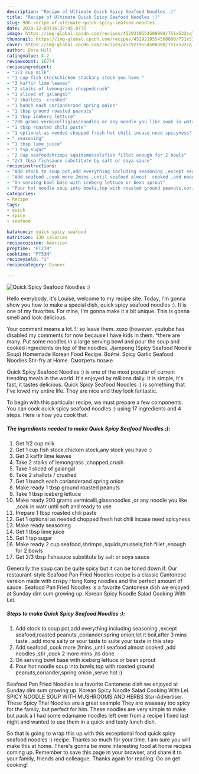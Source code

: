 ```yaml
---
description: "Recipe of Ultimate Quick Spicy Seafood Noodles :)"
title: "Recipe of Ultimate Quick Spicy Seafood Noodles :)"
slug: 906-recipe-of-ultimate-quick-spicy-seafood-noodles
date: 2020-12-03T16:37:45.077Z
image: https://img-global.cpcdn.com/recipes/4529219554508800/751x532cq70/quick-spicy-seafood-noodles-recipe-main-photo.jpg
thumbnail: https://img-global.cpcdn.com/recipes/4529219554508800/751x532cq70/quick-spicy-seafood-noodles-recipe-main-photo.jpg
cover: https://img-global.cpcdn.com/recipes/4529219554508800/751x532cq70/quick-spicy-seafood-noodles-recipe-main-photo.jpg
author: Dora Hill
ratingvalue: 4.2
reviewcount: 16774
recipeingredient:
- "1/2 cup milk"
- "1 cup fish stockchicken stockany stock you have "
- "3 kaffir lime leaves"
- "2 stalks of lemongrass choppedcrush"
- "1 sliced of galangal"
- "2 shallots  crushed"
- "1 bunch each corianderand spring onion"
- "1 tbsp ground roasted peanuts"
- "1 tbsp iceberg lettuce"
- "200 grams vermicelliglassnoodles or any noodle you like soak in watr until soft and ready to use"
- "1 tbsp roasted chili paste"
- "1 optional as needed chopped fresh hot chili incase need spicyness"
- " seasoning"
- "1 tbsp lime juice"
- "1 tsp sugar"
- "2 cup seafoodshrimps squidsmusselsfish fillet enough for 2 bowls"
- "2/3 tbsp fishsauce substitute by salt or soya sauce"
recipeinstructions:
- "Add stock to soup pot,add everything including seasoning ,except seafood,roasted peanuts ,coriander,spring onion,let it boil,after 3 mins taste ..add more salty or sour taste to suite your taste in this step"
- "Add seafood ,cook more 2mins ,until seafood almost  cooked ,add noodles ,stir ,cook 2 more mins ,its done"
- "On serving bowl base with iceberg lettuce or bean sprout"
- "Pour hot noodle soup into bowls,top with roasted ground peanuts,coriander,spring onion ,serve hot :)"
categories:
- Recipe
tags:
- quick
- spicy
- seafood

katakunci: quick spicy seafood 
nutrition: 130 calories
recipecuisine: American
preptime: "PT27M"
cooktime: "PT53M"
recipeyield: "1"
recipecategory: Dinner

---
```



![Quick Spicy Seafood Noodles :)](https://img-global.cpcdn.com/recipes/4529219554508800/751x532cq70/quick-spicy-seafood-noodles-recipe-main-photo.jpg)

Hello everybody, it's Louise, welcome to my recipe site. Today, I'm gonna show you how to make a special dish, quick spicy seafood noodles :). It is one of my favorites. For mine, I'm gonna make it a bit unique. This is gonna smell and look delicious.

Your comment means a lot.!!! so leave them. xoxo (however. youtube has disabled my comments for now because I have kids in them. *there are many. Put some noodles in a large serving bowl and pour the soup and cooked ingredients on top of the noodles. Jjampong (Spicy Seafood Noodle Soup) Homemade Korean Food Recipe. Войти. Spicy Garlic Seafood Noodles Stir-fry at Home. Смотреть позже.

Quick Spicy Seafood Noodles :) is one of the most popular of current trending meals in the world. It's enjoyed by millions daily. It is simple, it's fast, it tastes delicious. Quick Spicy Seafood Noodles :) is something that I've loved my entire life. They are nice and they look fantastic.


To begin with this particular recipe, we must prepare a few components. You can cook quick spicy seafood noodles :) using 17 ingredients and 4 steps. Here is how you cook that.

<!--inarticleads1-->

##### The ingredients needed to make Quick Spicy Seafood Noodles :):

1. Get 1/2 cup milk
1. Get 1 cup fish stock,chicken stock,any stock you have :)
1. Get 3 kaffir lime leaves
1. Take 2 stalks of lemongrass ,chopped,crush
1. Take 1 sliced of galangal
1. Take 2 shallots / crushed
1. Get 1 bunch each corianderand spring onion
1. Make ready 1 tbsp ground roasted peanuts
1. Take 1 tbsp iceberg lettuce
1. Make ready 200 grams vermicelli,glassnoodles ,or any noodle you like ,soak in watr until soft and ready to use
1. Prepare 1 tbsp roasted chili paste
1. Get 1 optional as needed chopped fresh hot chili incase need spicyness
1. Make ready  seasoning
1. Get 1 tbsp lime juice
1. Get 1 tsp sugar
1. Make ready 2 cup seafood,shrimps ,squids,mussels,fish fillet ,enough for 2 bowls
1. Get 2/3 tbsp fishsauce substitute by salt or soya sauce


Generally the soup can be quite spicy but it can be toned down if. Our restaurant-style Seafood Pan Fried Noodles recipe is a classic Cantonese version made with crispy Hong Kong noodles and the perfect amount of sauce. Seafood Pan Fried Noodles is a favorite Cantonese dish we enjoyed at Sunday dim sum growing up. Korean Spicy Noodle Salad Cooking With Lei. 

<!--inarticleads2-->

##### Steps to make Quick Spicy Seafood Noodles :):

1. Add stock to soup pot,add everything including seasoning ,except seafood,roasted peanuts ,coriander,spring onion,let it boil,after 3 mins taste ..add more salty or sour taste to suite your taste in this step
1. Add seafood ,cook more 2mins ,until seafood almost  cooked ,add noodles ,stir ,cook 2 more mins ,its done
1. On serving bowl base with iceberg lettuce or bean sprout
1. Pour hot noodle soup into bowls,top with roasted ground peanuts,coriander,spring onion ,serve hot :)


Seafood Pan Fried Noodles is a favorite Cantonese dish we enjoyed at Sunday dim sum growing up. Korean Spicy Noodle Salad Cooking With Lei. SPICY NOODLE SOUP WITH MUSHROOMS AND HERBS Star-Advertiser. These Spicy Thai Noodles are a great example They are waaaaay too spicy for the family, but perfect for him. These noodles are very simple to make but pack a I had some edamame noodles left over from a recipe I fixed last night and wanted to use them in a quick and tasty lunch dish. 

So that is going to wrap this up with this exceptional food quick spicy seafood noodles :) recipe. Thanks so much for your time. I am sure you will make this at home. There's gonna be more interesting food at home recipes coming up. Remember to save this page in your browser, and share it to your family, friends and colleague. Thanks again for reading. Go on get cooking!
